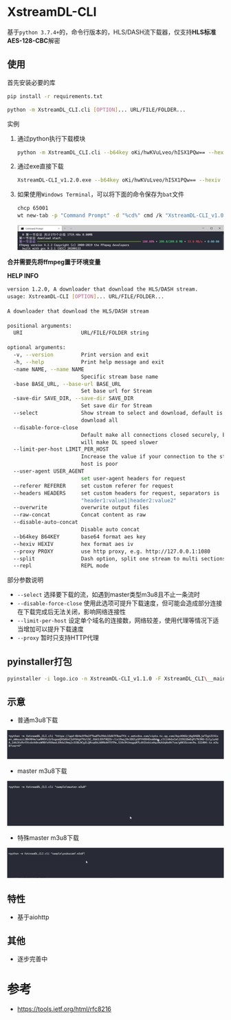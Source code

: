 # XstreamDL-CLI
基于`python 3.7.4+`的，命令行版本的，HLS/DASH流下载器，仅支持**HLS标准AES-128-CBC**解密

## 使用

首先安装必要的库
```bash
pip install -r requirements.txt
```

```bash
python -m XstreamDL_CLI.cli [OPTION]... URL/FILE/FOLDER...
```

实例

1. 通过python执行下载模块
    ```bash
    python -m XstreamDL_CLI.cli --b64key oKi/hwKVuLveo/hISX1PQw== --hexiv b3d5ca56926d49d8e96b70aa5c7b358e --name 第一节总论 https://hls.videocc.net/d06ae002cb/2/d06ae002cb4a0bed78fb912c874fdbb2_2.m3u8
    ```
2. 通过exe直接下载
    ```bash
    XstreamDL-CLI_v1.2.0.exe --b64key oKi/hwKVuLveo/hISX1PQw== --hexiv b3d5ca56926d49d8e96b70aa5c7b358e --name 第一节总论 https://hls.videocc.net/d06ae002cb/2/d06ae002cb4a0bed78fb912c874fdbb2_2.m3u8
    ```
3. 如果使用`Windows Terminal`，可以将下面的命令保存为`bat`文件
    ```bash
    chcp 65001
    wt new-tab -p "Command Prompt" -d "%cd%" cmd /k "XstreamDL-CLI_v1.0.0.exe --b64key oKi/hwKVuLveo/hISX1PQw== --hexiv b3d5ca56926d49d8e96b70aa5c7b358e --name 第一节总论 https://hls.videocc.net/d06ae002cb/2/d06ae002cb4a0bed78fb912c874fdbb2_2.m3u8"
    ```
    
    ![](images/Snipaste_2021-02-04_19-13-09.png)

**合并需要先将ffmpeg置于环境变量**

**HELP INFO**

```bash
version 1.2.0, A downloader that download the HLS/DASH stream.
usage: XstreamDL-CLI [OPTION]... URL/FILE/FOLDER...

A downloader that download the HLS/DASH stream

positional arguments:
  URI                   URL/FILE/FOLDER string

optional arguments:
  -v, --version         Print version and exit
  -h, --help            Print help message and exit
  -name NAME, --name NAME
                        Specific stream base name
  -base BASE_URL, --base-url BASE_URL
                        Set base url for Stream
  -save-dir SAVE_DIR, --save-dir SAVE_DIR
                        Set save dir for Stream
  --select              Show stream to select and download, default is to
                        download all
  --disable-force-close
                        Default make all connections closed securely, but it
                        will make DL speed slower
  --limit-per-host LIMIT_PER_HOST
                        Increase the value if your connection to the stream
                        host is poor
  --user-agent USER_AGENT
                        set user-agent headers for request
  --referer REFERER     set custom referer for request
  --headers HEADERS     set custom headers for request, separators is |, e.g.
                        "header1:value1|header2:value2"
  --overwrite           overwrite output files
  --raw-concat          Concat content as raw
  --disable-auto-concat
                        Disable auto concat
  --b64key B64KEY       base64 format aes key
  --hexiv HEXIV         hex format aes iv
  --proxy PROXY         use http proxy, e.g. http://127.0.0.1:1080
  --split               Dash option, split one stream to multi sections
  --repl                REPL mode
```

部分参数说明

- `--select`
    选择要下载的流，如遇到master类型m3u8且不止一条流时
- `--disable-force-close`
    使用此选项可提升下载速度，但可能会造成部分连接在下载完成后无法关闭，影响网络连接性
- `--limit-per-host`
    设定单个域名的连接数，网络较差，使用代理等情况下适当增加可以提升下载速度
- `--proxy`
    暂时只支持HTTP代理

## pyinstaller打包

```bash
pyinstaller -i logo.ico -n XstreamDL-CLI_v1.1.0 -F XstreamDL_CLI\__main__.py
```

## 示意

- 普通m3u8下载

![](images/normal_m3u8.gif)

- master m3u8下载

![](images/master_m3u8.gif)

- 特殊master m3u8下载

![](images/camf_master_m3u8.gif)

## 特性

- 基于aiohttp

## 其他

- 逐步完善中

# 参考

- https://tools.ietf.org/html/rfc8216